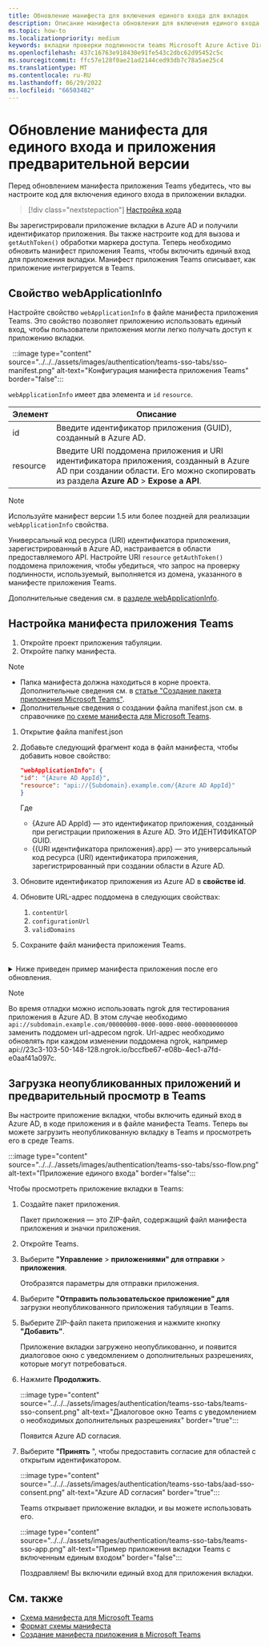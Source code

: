 ```yaml
---
title: Обновление манифеста для включения единого входа для вкладок
description: Описание манифеста обновления для включения единого входа для вкладок
ms.topic: how-to
ms.localizationpriority: medium
keywords: вкладки проверки подлинности teams Microsoft Azure Active Directory (Azure AD) API Graph
ms.openlocfilehash: 437c16763e918430e91fe543c2dbc62d95452c5c
ms.sourcegitcommit: ffc57e128f0ae21ad2144ced93db7c78a5ae25c4
ms.translationtype: MT
ms.contentlocale: ru-RU
ms.lasthandoff: 06/29/2022
ms.locfileid: "66503482"
---
```

# <a name="update-manifest-for-sso-and-preview-app"></a>Обновление манифеста для единого входа и приложения предварительной версии

Перед обновлением манифеста приложения Teams убедитесь, что вы настроите код для включения единого входа в приложении вкладки.

> [!div class="nextstepaction"]
> [Настройка кода](tab-sso-code.md)

Вы зарегистрировали приложение вкладки в Azure AD и получили идентификатор приложения. Вы также настроите код для вызова и `getAuthToken()` обработки маркера доступа. Теперь необходимо обновить манифест приложения Teams, чтобы включить единый вход для приложения вкладки. Манифест приложения Teams описывает, как приложение интегрируется в Teams.

## <a name="webapplicationinfo-property"></a>Свойство webApplicationInfo

Настройте свойство `webApplicationInfo` в файле манифеста приложения Teams. Это свойство позволяет приложению использовать единый вход, чтобы пользователи приложения могли легко получать доступ к приложению вкладки.

&nbsp;&nbsp;:::image type="content" source="../../../assets/images/authentication/teams-sso-tabs/sso-manifest.png" alt-text="Конфигурация манифеста приложения Teams" border="false":::

`webApplicationInfo` имеет два элемента и `id` `resource`.

| Элемент | Описание |
| --- | --- |
| id | Введите идентификатор приложения (GUID), созданный в Azure AD. |
| resource | Введите URI поддомена приложения и URI идентификатора приложения, созданный в Azure AD при создании области. Его можно скопировать из раздела **Azure AD** >  **Expose a API**. |

> [!NOTE]
> Используйте манифест версии 1.5 или более поздней для реализации `webApplicationInfo` свойства.

Универсальный код ресурса (URI) идентификатора приложения, зарегистрированный в Azure AD, настраивается в области предоставляемого API. Настройте URI `resource` `getAuthToken()` поддомена приложения, чтобы убедиться, что запрос на проверку подлинности, используемый, выполняется из домена, указанного в манифесте приложения Teams.

Дополнительные сведения см. в [разделе webApplicationInfo](../../../resources/schema/manifest-schema.md#webapplicationinfo).

## <a name="to-configure-teams-app-manifest"></a>Настройка манифеста приложения Teams

1. Откройте проект приложения табуляции.
2. Откройте папку манифеста.

  > [!NOTE]
  >
  > - Папка манифеста должна находиться в корне проекта. Дополнительные сведения см. в [статье "Создание пакета приложения Microsoft Teams"](../../../concepts/build-and-test/apps-package.md).
  > - Дополнительные сведения о создании файла manifest.json см. в справочнике [по схеме манифеста для Microsoft Teams](../../../resources/schema/manifest-schema.md).

1. Открытие файла manifest.json
1. Добавьте следующий фрагмент кода в файл манифеста, чтобы добавить новое свойство:

    ```json
    "webApplicationInfo": {
    "id": "{Azure AD AppId}",
    "resource": "api://{Subdomain}.example.com/{Azure AD AppId}"
    }
    ```

    Где
    - {Azure AD AppId} — это идентификатор приложения, созданный при регистрации приложения в Azure AD. Это ИДЕНТИФИКАТОР GUID.
    - {{URI идентификатора приложения}.app} — это универсальный код ресурса (URI) идентификатора приложения, зарегистрированный при создании области в Azure AD.

4. Обновите идентификатор приложения из Azure AD в **свойстве id**.
5. Обновите URL-адрес поддомена в следующих свойствах:
   1. `contentUrl`
   2. `configurationUrl`
   3. `validDomains`
6. Сохраните файл манифеста приложения Teams.

<br>
<details>
<summary>Ниже приведен пример манифеста приложения после его обновления.</summary>

```json
{
  "$schema": "https://developer.microsoft.com/json-schemas/teams/v1.11/MicrosoftTeams.schema.json",
  "manifestVersion": "1.11",
  "version": "1.0.0",
  "id": "bccfbe67-e08b-4ec1-a7fd-e0aaf41a097c",
  "packageName": "com.contoso.teamsauthsso",
  "developer": {
    "name": "Microsoft",
    "websiteUrl": "https://www.microsoft.com",
    "privacyUrl": "https://www.microsoft.com/privacy",
    "termsOfUseUrl": "https://www.microsoft.com/termsofuse"
  },
  "name": {
    "short": "Teams Auth SSO",
    "full": "Teams Auth SSO"
  },
  "description": {
    "short": "Teams Auth SSO app",
    "full": "The Teams Auth SSO app"
  },
  "icons": {
    "outline": "outline.png",
    "color": "color.png"
  },
  "accentColor": "#60A18E",
  "staticTabs": [
    {
      "entityId": "auth",
      "name": "Auth",
      "contentUrl": "https://contoso.com/Home/Index",
      "scopes": [ "personal" ]
    }
  ],
  "configurableTabs": [
    {
      "configurationUrl": "https://contoso.com/Home/Configure",
      "canUpdateConfiguration": true,
      "scopes": [
        "team"
      ]
    }
  ],
  "permissions": [ "identity", "messageTeamMembers" ],
  "validDomains": [
    "contoso.com"
  ],
  "webApplicationInfo": {
    "id": "bccfbe67-e08b-4ec1-a7fd-e0aaf41a097c",
    "resource": "api://contoso.com/bccfbe67-e08b-4ec1-a7fd-e0aaf41a097c"
  }
}
```

</details>

> [!NOTE]
> Во время отладки можно использовать ngrok для тестирования приложения в Azure AD. В этом случае необходимо `api://subdomain.example.com/00000000-0000-0000-0000-000000000000` заменить поддомен url-адресом ngrok. Url-адрес необходимо обновлять при каждом изменении поддомена ngrok, например api://23c3-103-50-148-128.ngrok.io/bccfbe67-e08b-4ec1-a7fd-e0aaf41a097c.

## <a name="sideload-and-preview-in-teams"></a>Загрузка неопубликованных приложений и предварительный просмотр в Teams

Вы настроите приложение вкладки, чтобы включить единый вход в Azure AD, в коде приложения и в файле манифеста Teams. Теперь вы можете загрузить неопубликованную вкладку в Teams и просмотреть его в среде Teams.

:::image type="content" source="../../../assets/images/authentication/teams-sso-tabs/sso-flow.png" alt-text="Приложение единого входа" border="false":::

Чтобы просмотреть приложение вкладки в Teams:

1. Создайте пакет приложения.

   Пакет приложения — это ZIP-файл, содержащий файл манифеста приложения и значки приложения.

1. Откройте Teams.

1. Выберите **"Управление** > **приложениями" для отправки** > **приложения**.

    Отобразятся параметры для отправки приложения.

1. Выберите **"Отправить пользовательское приложение" для** загрузки неопубликованного приложения табуляции в Teams.

1. Выберите ZIP-файл пакета приложения и нажмите кнопку **"Добавить"**.

    Приложение вкладки загружено неопубликованно, и появится диалоговое окно с уведомлением о дополнительных разрешениях, которые могут потребоваться.

1. Нажмите **Продолжить**.

    :::image type="content" source="../../../assets/images/authentication/teams-sso-tabs/teams-sso-consent.png" alt-text="Диалоговое окно Teams с уведомлением о необходимых дополнительных разрешениях" border="true":::

    Появится Azure AD согласия.

1. Выберите **"Принять** ", чтобы предоставить согласие для областей с открытым идентификатором.

    :::image type="content" source="../../../assets/images/authentication/teams-sso-tabs/aad-sso-consent.png" alt-text="Azure AD согласия" border="true":::

    Teams открывает приложение вкладки, и вы можете использовать его.

    :::image type="content" source="../../../assets/images/authentication/teams-sso-tabs/teams-sso-app.png" alt-text="Пример приложения вкладки Teams с включенным единым входом" border="false":::

    Поздравляем! Вы включили единый вход для приложения вкладки.

## <a name="see-also"></a>См. также

- [Схема манифеста для Microsoft Teams](../../../resources/schema/manifest-schema.md)
- [Формат схемы манифеста](https://developer.microsoft.com/json-schemas/teams/v1.12/MicrosoftTeams.schema.json)
- [Создание манифеста приложения в Microsoft Teams](../../../concepts/build-and-test/apps-package.md)
